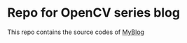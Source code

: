 # Repo for OpenCV series blog

This repo contains the source codes of [MyBlog](https://opencvcooking.blogspot.com/)